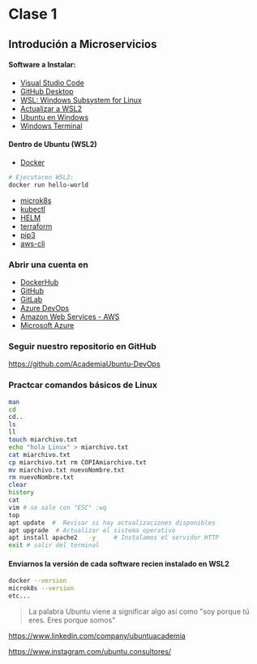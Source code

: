 # Clase 1
## Introdución a Microservicios


#### Software a Instalar:
- [Visual Studio Code](https://code.visualstudio.com/Download)
- [GitHub Desktop](https://desktop.github.com/)
- [WSL: Windows Subsystem for Linux](https://learn.microsoft.com/es-es/windows/wsl/install)
- [Actualizar a WSL2](https://learn.microsoft.com/es-es/windows/wsl/install#upgrade-version-from-wsl-1-to-wsl-2)
- [Ubuntu en Windows](https://apps.microsoft.com/store/detail/ubuntu-22042-lts/9PN20MSR04DW)
- [Windows Terminal](https://apps.microsoft.com/store/detail/windows-terminal/9N0DX20HK701)


#### Dentro de Ubuntu (WSL2)
- [Docker](https://docs.docker.com/engine/install/ubuntu/)
```sh
# Ejecutaren WSL2:
docker run hello-world
```
- [microk8s](https://microk8s.io/docs/getting-started) 
- [kubectl](https://microk8s.io/docs/getting-started)
- [HELM](https://helm.sh/docs/intro/install/#from-apt-debianubuntu)
- [terraform](https://developer.hashicorp.com/terraform/tutorials/aws-get-started/install-cli)
- [pip3](https://pip.pypa.io/en/stable/installation/#ensurepip)
- [aws-cli](https://docs.aws.amazon.com/cli/latest/userguide/getting-started-install.html)


### Abrir una cuenta en
- [DockerHub](https://hub.docker.com/)
- [GitHub](https://github.com)
- [GitLab](https://gitlab.com/users/sign_up)
- [Azure DevOps](https://azure.microsoft.com/en-us/products/devops/)
- [Amazon Web Services - AWS](https://aws.amazon.com/es/?nc1=h_ls)
- [Microsoft Azure](https://portal.azure.com/#home)

### Seguir nuestro repositorio en GitHub
https://github.com/AcademiaUbuntu-DevOps 

### Practcar comandos básicos de Linux
```sh
man
cd
cd..
ls
ll
touch miarchivo.txt
echo "hola Linux" > miarchivo.txt
cat miarchivo.txt
cp miarchivo.txt rm COPIAmiarchivo.txt
mv miarchivo.txt nuevoNombre.txt
rm nuevoNombre.txt
clear
history
cat 
vim # se sale con "ESC" :wq
top
apt update  #  Revisar si hay actualizaciones disponibles
apt upgrade  # Actualizar el sistema operativo 
apt install apache2   -y     # Instalamos el servidor HTTP
exit # salir del terminal 
```

#### Enviarnos la versión de cada software recien instalado en WSL2
```sh
docker --version
microk8s --version 
etc...
```

> La palabra Ubuntu viene a significar algo así como 
> "soy porque tú eres. Eres porque somos"

https://www.linkedin.com/company/ubuntuacademia

https://www.instagram.com/ubuntu.consultores/ 



